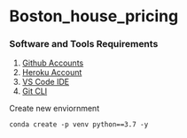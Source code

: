 # Boston_house_pricing

### Software and Tools Requirements

1. [Github Accounts](https://github.com)
2. [Heroku Account](https://heroku.com)
3. [VS Code IDE](https://code.visualstudio.com)
4. [Git CLI](https://git-scm.com/book/en/v2/Getting-Started-The-Command-Line)

Create new enviornment

```
conda create -p venv python==3.7 -y
```